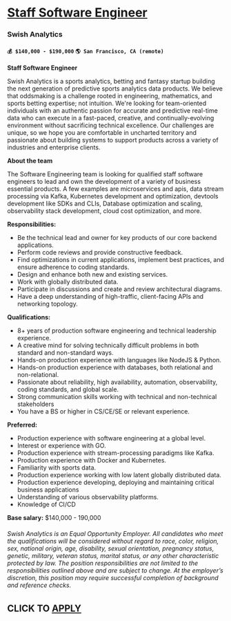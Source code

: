 # [Staff Software Engineer](https://www.remotewlb.com/apply/staff-software-engineer-118084)  
### Swish Analytics  
#### `💰 $140,000 - $190,000` `🌎 San Francisco, CA (remote)`  

**Staff Software Engineer**

Swish Analytics is a sports analytics, betting and fantasy startup building the next generation of predictive sports analytics data products. We believe that oddsmaking is a challenge rooted in engineering, mathematics, and sports betting expertise; not intuition. We're looking for team-oriented individuals with an authentic passion for accurate and predictive real-time data who can execute in a fast-paced, creative, and continually-evolving environment without sacrificing technical excellence. Our challenges are unique, so we hope you are comfortable in uncharted territory and passionate about building systems to support products across a variety of industries and enterprise clients.

**About the team**

The Software Engineering team is looking for qualified staff software engineers to lead and own the development of a variety of business essential products. A few examples are microservices and apis, data stream processing via Kafka, Kubernetes development and optimization, devtools development like SDKs and CLIs, Database optimization and scaling, observability stack development, cloud cost optimization, and more.

**Responsibilities:**

  * Be the technical lead and owner for key products of our core backend applications.
  * Perform code reviews and provide constructive feedback.
  * Find optimizations in current applications, implement best practices, and ensure adherence to coding standards.
  * Design and enhance both new and existing services.
  * Work with globally distributed data.
  * Participate in discussions and create and review architectural diagrams.
  * Have a deep understanding of high-traffic, client-facing APIs and networking topology.

**Qualifications:**

  * 8+ years of production software engineering and technical leadership experience.
  * A creative mind for solving technically difficult problems in both standard and non-standard ways.
  * Hands-on production experience with languages like NodeJS & Python.
  * Hands-on production experience with databases, both relational and non-relational.
  * Passionate about reliability, high availability, automation, observability, coding standards, and global scale.
  * Strong communication skills working with technical and non-technical stakeholders
  * You have a BS or higher in CS/CE/SE or relevant experience.

**Preferred:**

  * Production experience with software engineering at a global level.
  * Interest or experience with GO.
  * Production experience with stream-processing paradigms like Kafka.
  * Production experience with Docker and Kubernetes.
  * Familiarity with sports data.
  * Production experience working with low latent globally distributed data.
  * Production experience developing, deploying and maintaining critical business applications
  * Understanding of various observability platforms.
  * Knowledge of CI/CD

**Base salary:** $140,000 - 190,000

###### Swish Analytics is an Equal Opportunity Employer. All candidates who meet the qualifications will be considered without regard to race, color, religion, sex, national origin, age, disability, sexual orientation, pregnancy status, genetic, military, veteran status, marital status, or any other characteristic protected by law. The position responsibilities are not limited to the responsibilities outlined above and are subject to change. At the employer’s discretion, this position may require successful completion of background and reference checks.

  
## CLICK TO [APPLY](https://www.remotewlb.com/apply/staff-software-engineer-118084)

